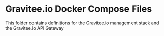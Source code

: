 # Gravitee.io Docker Compose Files

This folder contains definitions for the Gravitee.io management stack and the Gravitee.io API Gateway


